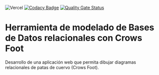 ![Vercel](https://vercelbadge.vercel.app/api/jrp1004/CrowsFoot_JuanRomera_TFG)
[![Codacy Badge](https://api.codacy.com/project/badge/Grade/2a19b1b31deb40e0873ef835949063f0)](https://app.codacy.com/gh/jrp1004/CrowsFoot_JuanRomera_TFG?utm_source=github.com&utm_medium=referral&utm_content=jrp1004/CrowsFoot_JuanRomera_TFG&utm_campaign=Badge_Grade)
[![Quality Gate Status](https://sonarcloud.io/api/project_badges/measure?project=jrp1004_CrowsFoot_JuanRomera_TFG&metric=alert_status)](https://sonarcloud.io/summary/new_code?id=jrp1004_CrowsFoot_JuanRomera_TFG)

# Herramienta de modelado de Bases de Datos relacionales con Crows Foot
Desarrollo de una aplicación web que permita dibujar diagramas relacionales de patas de cuervo (Crows Foot).
